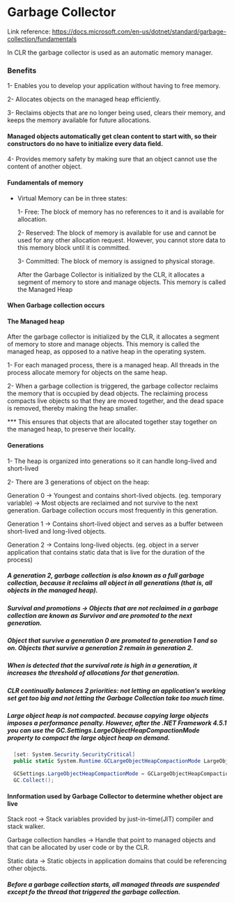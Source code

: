 # Garbage Collector
Link reference: https://docs.microsoft.com/en-us/dotnet/standard/garbage-collection/fundamentals

In CLR the garbage collector is used as an automatic memory manager.

### Benefits
  1- Enables you to develop your application without having to free memory.
  
  2- Allocates objects on the managed heap efficiently.
  
  3- Reclaims objects that are no longer being used, clears their memory, and keeps the memory available for future allocations.
#### Managed objects automatically get clean content to start with, so their constructors do no have to initialize every data field.

  4- Provides memory safety by making sure that an object cannot use the content of another object.


#### Fundamentals of memory
- Virtual Memory can be in three states:

  1- Free: The block of memory has no references to it and is available for allocation.
  
  2- Reserved: The block of memory is available for use and cannot be used for any other allocation request. However, you cannot store data to this memory block until it is committed.
  
  3- Committed: The block of memory is assigned to physical storage.
  
  After the Garbage Collector is initialized by the CLR, it allocates a segment of memory to store and manage objects. This memory is called the Managed Heap

#### When Garbage collection occurs

#### The Managed heap
  After the garbage collector is initialized by the CLR, it allocates a segment of memory to store and manage objects. This memory is called the managed heap, as opposed to a native heap in the operating system.
  
  1- For each managed process, there is a managed heap. All threads in the process allocate memory for objects on the same heap.
  
  2- When a garbage collection is triggered, the garbage collector reclaims the memory that is occupied by dead objects. The reclaiming process compacts live objects so that they are moved together, and the dead space is removed, thereby making the heap smaller.
   
   *** This ensures that objects that are allocated together stay together on the managed heap, to preserve their locality.
  
#### Generations
  1- The heap is organized into generations so it can handle long-lived and short-lived
  
  2- There are 3 generations of object on the heap:
   
   Generation 0 -> Youngest and contains short-lived objects. (eg. temporary variable) -> Most objects are reclaimed and not survive to the next generation.
        Garbage collection occurs most frequently in this generation.
  
  Generation 1 -> Contains short-lived object and serves as a buffer between short-lived and long-lived objects.
  
  Generation 2 -> Contains long-lived objects. (eg. object in a server application that contains static data that is live for the duration of the process)
  
##### A generation 2, garbage collection is also known as a full garbage collection, because it reclaims all object in all generations (that is, all objects in the managed heap).

##### Survival and promotions -> Objects that are not reclaimed in a garbage collection are known as Survivor and are promoted to the next generation.
##### Object that survive a generation 0 are promoted to generation 1 and so on. Objects that survive a generation 2 remain in generation 2.
##### When is detected that the survival rate is high in a generation, it increases the threshold of allocations for that generation.

##### CLR continually balances 2 priorities: not letting an application's working set get too big and not letting the Garbage Collection take too much time.

##### Large object heap is not compacted. because copying large objects imposes a performance penalty. However, after the .NET Framework 4.5.1 you can use the GC.Settings.LargeObjectHeapCompactionMode property to compact the large object heap on demand.
```c#
  [set: System.Security.SecurityCritical]
  public static System.Runtime.GCLargeObjectHeapCompactionMode LargeObjectHeapCompactionMode { get; set; }
```
```c#
  GCSettings.LargeObjectHeapCompactionMode = GCLargeObjectHeapCompactionMode.CompactOnce;
  GC.Collect(); 
```
#### Innformation used by Garbage Collector to determine whether object are live
Stack root -> Stack variables provided by just-in-time(JIT) compiler and stack walker.

Garbage collection handles -> Handle that point to managed objects and that can be allocated by user code or by the CLR.

Static data -> Static objects in application domains that could be referencing other objects.

##### Before a garbage collection starts, all managed threads are suspended except fo the thread that triggered the garbage collection.
